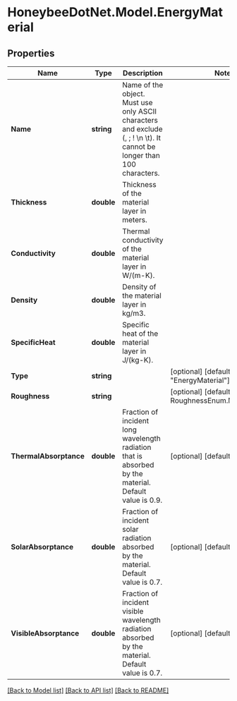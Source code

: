 
# HoneybeeDotNet.Model.EnergyMaterial

## Properties

Name | Type | Description | Notes
------------ | ------------- | ------------- | -------------
**Name** | **string** | Name of the object. Must use only ASCII characters and exclude (, ; ! \\n \\t). It cannot be longer than 100 characters. | 
**Thickness** | **double** | Thickness of the material layer in meters. | 
**Conductivity** | **double** | Thermal conductivity of the material layer in W/(m-K). | 
**Density** | **double** | Density of the material layer in kg/m3. | 
**SpecificHeat** | **double** | Specific heat of the material layer in J/(kg-K). | 
**Type** | **string** |  | [optional] [default to "EnergyMaterial"]
**Roughness** | **string** |  | [optional] [default to RoughnessEnum.MediumRough]
**ThermalAbsorptance** | **double** | Fraction of incident long wavelength radiation that is absorbed by the material. Default value is 0.9. | [optional] [default to 0.9M]
**SolarAbsorptance** | **double** | Fraction of incident solar radiation absorbed by the material. Default value is 0.7. | [optional] [default to 0.7M]
**VisibleAbsorptance** | **double** | Fraction of incident visible wavelength radiation absorbed by the material. Default value is 0.7. | [optional] [default to 0.7M]

[[Back to Model list]](../README.md#documentation-for-models)
[[Back to API list]](../README.md#documentation-for-api-endpoints)
[[Back to README]](../README.md)

